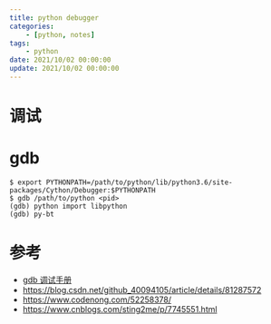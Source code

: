 ```yaml
---
title: python debugger
categories: 
	- [python, notes]
tags:
	- python
date: 2021/10/02 00:00:00
update: 2021/10/02 00:00:00
---
```


# 调试

# gdb

```shell
$ export PYTHONPATH=/path/to/python/lib/python3.6/site-packages/Cython/Debugger:$PYTHONPATH
$ gdb /path/to/python <pid>
(gdb) python import libpython
(gdb) py-bt
```

# 参考

- [gdb 调试手册](https://devguide.python.org/gdb/)
- https://blog.csdn.net/github_40094105/article/details/81287572
- https://www.codenong.com/52258378/
- https://www.cnblogs.com/sting2me/p/7745551.html

